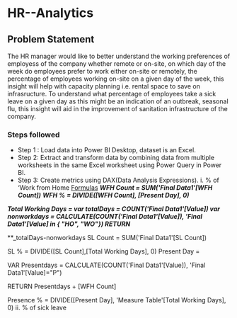 # HR--Analytics
## Problem Statement
The HR manager would like to better understand the working preferences of employess of the company whether remote or on-site, on which day of the week do employees prefer to work either on-site or remotely, the percentage of employees working on-site on a given day of the week, this insight will help with capacity planning i.e. rental space to save on infrasructure. To understand what percentage of employees take a sick leave on a given day as this might be an indication of an outbreak, seasonal flu, this insight will aid in the improvement of sanitation infrastructure of the company.

### Steps followed 

- Step 1 : Load data into Power BI Desktop, dataset is an Excel.
- Step 2: Extract and transform data by combining data from multiple worksheets in the same Excel worksheet using Power Query in Power BI.
- Step 3: Create metrics using DAX(Data Analysis Expressions).
    i. % of ‘Work from Home
      <ins>Formulas</ins>
      **_WFH Count = SUM('Final Data1'[WFH Count])_**
  **_WFH % = DIVIDE([WFH Count], [Present Day], 0)_**

**_Total Working Days = 
var totalDays = COUNT('Final Data1'[Value])
var nonworkdays = CALCULATE(COUNT('Final Data1'[Value]), 'Final Data1'[Value] in { "HO", "WO"})
RETURN_**

**_totalDays-nonworkdays
SL Count = SUM('Final Data1'[SL Count])

SL % = DIVIDE([SL Count],[Total Working Days], 0)
Present Day = 

 VAR Presentdays = CALCULATE(COUNT('Final Data1'[Value]), 'Final Data1'[Value]="P")

 RETURN
 Presentdays + [WFH Count]

Presence % = DIVIDE([Present Day], 'Measure Table'[Total Working Days], 0)
    ii. % of sick leave
